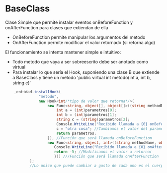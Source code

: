 # BaseClass
Clase Simple que permite instalar eventos onBeforeFunction y onAfterFunction para clases que extiendan de ella  
* OnBeforeFunction permite manipular los argumentos del metodo
* OnAfterFunction permite modificar el valor retornado (si retorna algo)

El funcionamiento se intenta mantener simple e intuitivo:
* Todo metodo que vaya a ser sobreescrito debe ser anotado como virtual
* Para instalar lo que sería el Hook, suponiendo una clase B que extiende a BaseClass y tiene un metodo 'public virtual int metodo(int a, int b, string c)'
```c#
    _entidad.installHook(
               "metodo",
               new Hook<int/*tipo de valor que retorna*/>(
                   new Func<string, object[], object[]>((string methodName, object[] parametros) => {
                       int a = (int)parametros[0];
                       int b = (int)parametros[1];
                       string c = (string)parametros[2];
                       Console.WriteLine("Recibido llamada a {0} onBeforeFunction", methodName);
                       c = "otra cosa"; //Cambiamos el valor del parametro.
                       return parametros;
                   }), //Función que será llamada onBeforeFunction
                   new Func<string, object, int>((string methodName, object valueToReturn) => { 
                      Console.WriteLine("Recibido llamada a {0} onAfterFunction", methodName);
                      return -5; //Modificamos el valor a retornar 
                      })) ///Función que será llamada onAfterFunction
           );
           //Lo unico que puede cambiar a gusto de cada uno es el cuerpo de la función.
```
